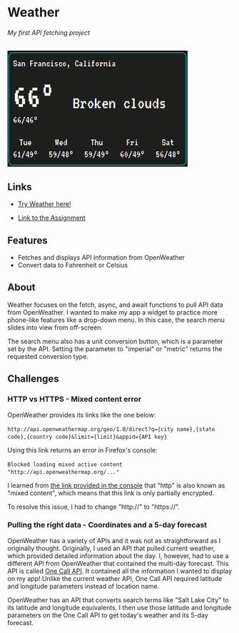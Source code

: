 # Weather
###### My first API fetching project
![](https://github.com/TYLPHE/TYLPHE/blob/main/readmeAssets/weather.gif)

## Links
- [Try Weather here!](https://TYLPHE.github.io/weather/dist/)

- [Link to the Assignment](https://www.theodinproject.com/paths/full-stack-javascript/courses/javascript/lessons/weather-app)

## Features
- Fetches and displays API information from OpenWeather
- Convert data to Fahrenheit or Celsius

## About
Weather focuses on the fetch, async, and await functions to pull API data from OpenWeather. I wanted to make my app a widget to practice more phone-like features like a drop-down menu. In this case, the search menu slides into view from off-screen.

The search menu also has a unit conversion button, which is a parameter set by the API. Setting the parameter to "imperial" or "metric" returns the requested conversion type.

## Challenges
### HTTP vs HTTPS - Mixed content error
OpenWeather provides its links like the one below:

`http://api.openweathermap.org/geo/1.0/direct?q={city name},{state code},{country code}&limit={limit}&appid={API key}`

Using this link returns an error in Firefox's console:

`Blocked loading mixed active content "http://api.openweathermap.org/..."`

I learned from [the link provided in the console](https://developer.mozilla.org/en-US/docs/Web/Security/Mixed_content) that "http" is also known as "mixed content", which means that this link is only partially encrypted. 

To resolve this issue, I had to change "http://" to "https://".

### Pulling the right data - Coordinates and a 5-day forecast
OpenWeather has a variety of APIs and it was not as straightforward as I originally thought. Originally, I used an API that pulled current weather, which provided detailed information about the day. I, however, had to use a different API from OpenWeather that contained the multi-day forecast. This API is called [One Call API](https://openweathermap.org/api/one-call-api). It contained all the information I wanted to display on my app! Unlike the current weather API, One Call API required latitude and longitude parameters instead of location name.

OpenWeather has an API that converts search terms like "Salt Lake City" to its latitude and longitude equivalents. I then use those latitude and longitude parameters on the One Call API to get today's weather and its 5-day forecast.
